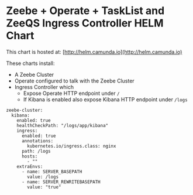 # Zeebe + Operate + TaskList and ZeeQS Ingress Controller HELM Chart
 
 
This chart is hosted at: [http://helm.camunda.io](http://helm.camunda.io)
 
These charts install:
- A Zeebe Cluster
- Operate configured to talk with the Zeebe Cluster
- Ingress Controller which
    - Expose Operate HTTP endpoint under `/`
    - If Kibana is enabled also expose Kibana HTTP endpoint under `/logs`
   

```
zeebe-cluster: 
  kibana:
    enabled: true     
    healthCheckPath: "/logs/app/kibana"
    ingress:
      enabled: true
      annotations:
        kubernetes.io/ingress.class: nginx
      path: /logs
      hosts:
        - ""
    extraEnvs:
      - name: SERVER_BASEPATH
        value: /logs
      - name: SERVER_REWRITEBASEPATH
        value: "true"
```
